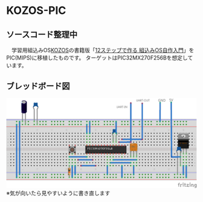 # KOZOS-PIC
## ソースコード整理中
　学習用組込みOS[KOZOS](http://kozos.jp/kozos/)の書籍版「[12ステップで作る 組込みOS自作入門](https://www.amazon.co.jp/gp/product/4877832394/)」をPIC(MIPS)に移植したものです。
ターゲットはPIC32MX270F256Bを想定しています。

## ブレッドボード図
![ブレッドボード図](PIC32_kozos_breadbord.png)
※気が向いたら見やすいように書き直します